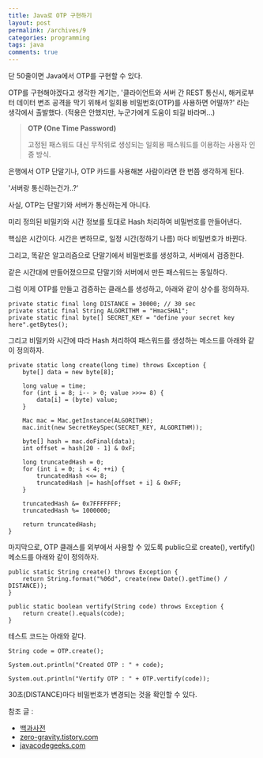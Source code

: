 ```yaml
---
title: Java로 OTP 구현하기
layout: post
permalink: /archives/9
categories: programming
tags: java
comments: true
---
```

단 50줄이면 Java에서 OTP를 구현할 수 있다.

OTP를 구현해야겠다고 생각한 계기는, '클라이언트와 서버 간 REST 통신시, 해커로부터 데이터 변조 공격을 막기 위해서 일회용 비밀번호(OTP)를 사용하면 어떨까?' 라는 생각에서 출발했다. (적용은 안했지만, 누군가에게 도움이 되길 바라며...)

> **OTP (One Time Password)**
>  
> 고정된 패스워드 대신 무작위로 생성되는 일회용 패스워드를 이용하는 사용자 인증 방식.

은행에서 OTP 단말기나, OTP 카드를 사용해본 사람이라면 한 번쯤 생각하게 된다.

'서버랑 통신하는건가..?'

사실, OTP는 단말기와 서버가 통신하는게 아니다.

미리 정의된 비밀키와 시간 정보를 토대로 Hash 처리하여 비밀번호를 만들어낸다.

핵심은 시간이다. 시간은 변하므로, 일정 시간(정하기 나름) 마다 비밀번호가 바뀐다.

그리고, 똑같은 알고리즘으로 단말기에서 비밀번호를 생성하고, 서버에서 검증한다.

같은 시간대에 만들어졌으므로 단말기와 서버에서 만든 패스워드는 동일하다.

그럼 이제 OTP를 만들고 검증하는 클래스를 생성하고, 아래와 같이 상수를 정의하자.

```
private static final long DISTANCE = 30000; // 30 sec
private static final String ALGORITHM = "HmacSHA1";
private static final byte[] SECRET_KEY = "define your secret key here".getBytes();
```

그리고 비밀키와 시간에 따라 Hash 처리하여 패스워드를 생성하는 메소드를 아래와 같이 정의하자.

```
private static long create(long time) throws Exception {
	byte[] data = new byte[8];
	
	long value = time;
	for (int i = 8; i-- > 0; value >>>= 8) {
		data[i] = (byte) value;
	}
 
	Mac mac = Mac.getInstance(ALGORITHM);
	mac.init(new SecretKeySpec(SECRET_KEY, ALGORITHM));
 
	byte[] hash = mac.doFinal(data);
	int offset = hash[20 - 1] & 0xF;
 
	long truncatedHash = 0;
	for (int i = 0; i < 4; ++i) {
		truncatedHash <<= 8;
		truncatedHash |= hash[offset + i] & 0xFF;
	}
 
	truncatedHash &= 0x7FFFFFFF;
	truncatedHash %= 1000000;
 
	return truncatedHash;
}
```

마지막으로, OTP 클래스를 외부에서 사용할 수 있도록 public으로 create(), vertify() 메소드를 아래와 같이 정의하자.

```
public static String create() throws Exception {
	return String.format("%06d", create(new Date().getTime() / DISTANCE));
}

public static boolean vertify(String code) throws Exception {
	return create().equals(code);
}
```

테스트 코드는 아래와 같다.

```
String code = OTP.create();

System.out.println("Created OTP : " + code);

System.out.println("Vertify OTP : " + OTP.vertify(code));
```

30초(DISTANCE)마다 비밀번호가 변경되는 것을 확인할 수 있다.


참조 글 :
- [백과사전](http://terms.naver.com/entry.nhn?docId=1380773&cid=40942&categoryId=32854)
- [zero-gravity.tistory.com](http://zero-gravity.tistory.com/m/post/221)
- [javacodegeeks.com](http://www.javacodegeeks.com/2011/12/google-authenticator-using-it-with-your.html/comment-page-1/#comment-14663)
